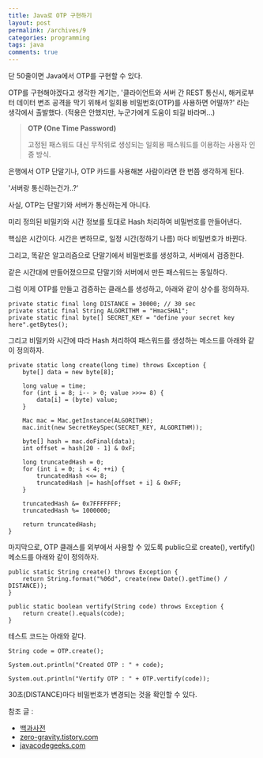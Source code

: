 ```yaml
---
title: Java로 OTP 구현하기
layout: post
permalink: /archives/9
categories: programming
tags: java
comments: true
---
```

단 50줄이면 Java에서 OTP를 구현할 수 있다.

OTP를 구현해야겠다고 생각한 계기는, '클라이언트와 서버 간 REST 통신시, 해커로부터 데이터 변조 공격을 막기 위해서 일회용 비밀번호(OTP)를 사용하면 어떨까?' 라는 생각에서 출발했다. (적용은 안했지만, 누군가에게 도움이 되길 바라며...)

> **OTP (One Time Password)**
>  
> 고정된 패스워드 대신 무작위로 생성되는 일회용 패스워드를 이용하는 사용자 인증 방식.

은행에서 OTP 단말기나, OTP 카드를 사용해본 사람이라면 한 번쯤 생각하게 된다.

'서버랑 통신하는건가..?'

사실, OTP는 단말기와 서버가 통신하는게 아니다.

미리 정의된 비밀키와 시간 정보를 토대로 Hash 처리하여 비밀번호를 만들어낸다.

핵심은 시간이다. 시간은 변하므로, 일정 시간(정하기 나름) 마다 비밀번호가 바뀐다.

그리고, 똑같은 알고리즘으로 단말기에서 비밀번호를 생성하고, 서버에서 검증한다.

같은 시간대에 만들어졌으므로 단말기와 서버에서 만든 패스워드는 동일하다.

그럼 이제 OTP를 만들고 검증하는 클래스를 생성하고, 아래와 같이 상수를 정의하자.

```
private static final long DISTANCE = 30000; // 30 sec
private static final String ALGORITHM = "HmacSHA1";
private static final byte[] SECRET_KEY = "define your secret key here".getBytes();
```

그리고 비밀키와 시간에 따라 Hash 처리하여 패스워드를 생성하는 메소드를 아래와 같이 정의하자.

```
private static long create(long time) throws Exception {
	byte[] data = new byte[8];
	
	long value = time;
	for (int i = 8; i-- > 0; value >>>= 8) {
		data[i] = (byte) value;
	}
 
	Mac mac = Mac.getInstance(ALGORITHM);
	mac.init(new SecretKeySpec(SECRET_KEY, ALGORITHM));
 
	byte[] hash = mac.doFinal(data);
	int offset = hash[20 - 1] & 0xF;
 
	long truncatedHash = 0;
	for (int i = 0; i < 4; ++i) {
		truncatedHash <<= 8;
		truncatedHash |= hash[offset + i] & 0xFF;
	}
 
	truncatedHash &= 0x7FFFFFFF;
	truncatedHash %= 1000000;
 
	return truncatedHash;
}
```

마지막으로, OTP 클래스를 외부에서 사용할 수 있도록 public으로 create(), vertify() 메소드를 아래와 같이 정의하자.

```
public static String create() throws Exception {
	return String.format("%06d", create(new Date().getTime() / DISTANCE));
}

public static boolean vertify(String code) throws Exception {
	return create().equals(code);
}
```

테스트 코드는 아래와 같다.

```
String code = OTP.create();

System.out.println("Created OTP : " + code);

System.out.println("Vertify OTP : " + OTP.vertify(code));
```

30초(DISTANCE)마다 비밀번호가 변경되는 것을 확인할 수 있다.


참조 글 :
- [백과사전](http://terms.naver.com/entry.nhn?docId=1380773&cid=40942&categoryId=32854)
- [zero-gravity.tistory.com](http://zero-gravity.tistory.com/m/post/221)
- [javacodegeeks.com](http://www.javacodegeeks.com/2011/12/google-authenticator-using-it-with-your.html/comment-page-1/#comment-14663)
